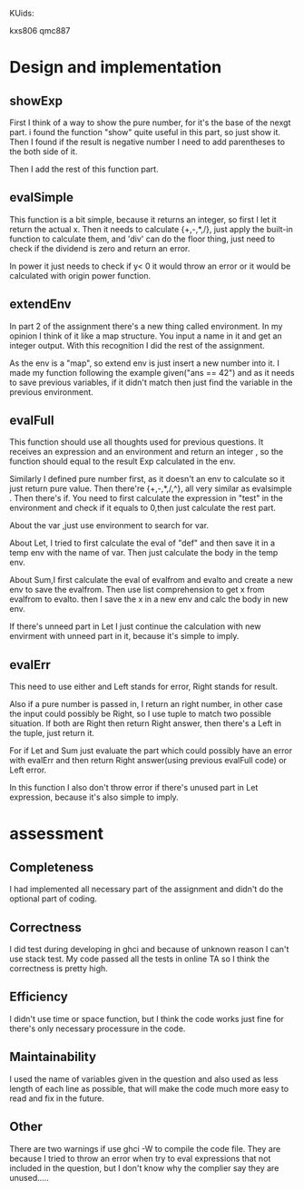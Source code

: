 KUids:

kxs806
qmc887

# Design and implementation

## showExp

First I think of a way to show the pure number, for it's the base of the nexgt part. i found the function "show" quite useful in this part, so just show it. Then I found if the result is negative number I need to add parentheses to the both side of it. 

Then I add the rest of this function part.

## evalSimple

This function is a bit simple, because it returns an integer, so first I let it return the actual x. Then it needs to calculate {+,-,*,/}, just apply the built-in function to calculate them, and 'div' can do the floor thing, just need to check if the  dividend is zero and return an error. 

In power it just needs to check if y< 0 it would throw an error or it would be  calculated with origin power function.

## extendEnv 

In part 2 of the assignment there's a new thing called environment. In my opinion I think of it like a map structure. You input a name in it and get an integer output. With this recognition I did the rest of the assignment.

As the env is a "map", so extend env is just insert a new number into it. I made my function following the example given("ans == 42") and as it needs to save previous variables, if it didn't match then just find the variable in the previous environment.

## evalFull 

This function should use all thoughts used for previous questions. It receives an expression and an environment and return an integer , so the function should equal to the result Exp calculated in the env. 

Similarly I defined pure number first, as it doesn't an env to calculate so it just return pure value. Then there're {+,-,*,/,^}, all very similar as evalsimple . Then there's if. You need to first calculate the expression in "test" in the environment and check if it equals to 0,then just calculate the rest part. 

About the var ,just use environment to search for var. 

About Let, I tried to first calculate the eval of "def" and then save it in a temp env with the name of var. Then just calculate the body in the temp env.

About Sum,I first calculate the eval of evalfrom and evalto and create a new env to save the evalfrom. Then use list comprehension to get x from evalfrom to evalto. then I save the x in a new env and calc the body in new env.

If there's unneed part in Let I just continue the calculation with new envirment with unneed part in it, because it's simple to imply.

## evalErr

This need to use either and Left stands for error, Right stands for result.

Also if a pure number is passed in, I return an right number, in other case the input could possibly be Right, so I use tuple to match two possible situation. If both are Right then return Right answer, then there's a Left in the tuple, just return it.

For if Let and Sum just evaluate the part which could possibly have an error with evalErr and then return Right answer(using previous evalFull code) or Left error.

In this function I also don't throw error if there's unused part in Let expression, because it's also simple to imply.

# assessment

## Completeness

I had implemented all necessary part of the assignment and didn't do the optional part of coding.

## Correctness

I did test during developing in ghci and because of unknown reason I can't use stack test. My code passed all the tests in online TA so I think the correctness is pretty high.

## Efficiency

I didn't use time or space function, but I think the code works just fine for there's only necessary processure in the code.

## Maintainability

I used the name of variables given in the question and also used as less length of each line as possible, that will make the code much more easy to read and fix in the future.

## Other

There are two warnings if use ghci -W to compile the code file. They are because I tried to throw an error when try to eval expressions that not included in the question, but I don't know why the complier say they are unused.....

